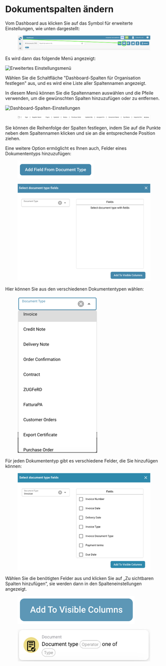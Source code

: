 # Dokumentspalten ändern

Vom Dashboard aus klicken Sie auf das Symbol für erweiterte Einstellungen, wie unten dargestellt:

<figure><img src="../../../.gitbook/assets/change-document-colums1.png" alt=""><figcaption></figcaption></figure>

Es wird dann das folgende Menü angezeigt:

![Erweitertes Einstellungsmenü](https://lh7-us.googleusercontent.com/wWt5QbmwZf44enmOoLcofh6SvyYPiHTav9OiEog_m2xtnty6X73pFlhfdM9aglx89_pfbiACZx5BejagV-wAKwlDTuGoGNu5jgbcZ5djrZ_h1IgGp-8uaq8UHY-umjrs96hb4FZOzHFzdLasg2F_ftw)

Wählen Sie die Schaltfläche "Dashboard-Spalten für Organisation festlegen" aus, und es wird eine Liste aller Spaltennamen angezeigt.

In diesem Menü können Sie die Spaltennamen auswählen und die Pfeile verwenden, um die gewünschten Spalten hinzuzufügen oder zu entfernen.

![Dashboard-Spalten-Einstellungen](https://lh7-us.googleusercontent.com/cXnnrIR-y4TRDnRE9irGvvjnmkN-HSGEQTh7FiwsjRHzXF7FNjd-_gLO-m55fLlv6lVjk-VvThgdW5JWgqIVZSm5tfk3hC7xrj68uRE5OgIPMtYIrpxOhhYzk4OMibyDBqvHQ0VZaDAysZohlH8dxm8)

<figure><img src="../../../.gitbook/assets/change-document-colums4.png" alt=""><figcaption></figcaption></figure>

Sie können die Reihenfolge der Spalten festlegen, indem Sie auf die Punkte neben dem Spaltennamen klicken und sie an die entsprechende Position ziehen.

Eine weitere Option ermöglicht es Ihnen auch, Felder eines Dokumententyps hinzuzufügen:

<figure><img src="../../../.gitbook/assets/change-document-colums5.png" alt="" width="243"><figcaption></figcaption></figure>

<figure><img src="../../../.gitbook/assets/change-document-colums6.png" alt=""><figcaption></figcaption></figure>

Hier können Sie aus den verschiedenen Dokumententypen wählen:

<figure><img src="../../../.gitbook/assets/change-document-colums7.png" alt="" width="254"><figcaption></figcaption></figure>

Für jeden Dokumententyp gibt es verschiedene Felder, die Sie hinzufügen können:

<figure><img src="../../../.gitbook/assets/change-document-colums8.png" alt="" width="518"><figcaption></figcaption></figure>

Wählen Sie die benötigten Felder aus und klicken Sie auf „Zu sichtbaren Spalten hinzufügen“, sie werden dann in den Spalteneinstellungen angezeigt.

<figure><img src="../../../.gitbook/assets/change-document-colums9.png" alt=""><figcaption></figcaption></figure>

<div data-full-width="true"><figure><img src="../../../.gitbook/assets/image%20(32).png" alt=""><figcaption></figcaption></figure></div>
